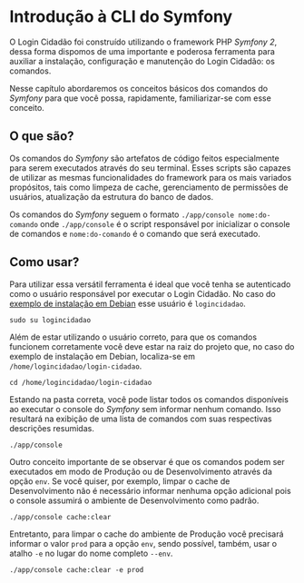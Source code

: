 Introdução à CLI do Symfony
===========================

O Login Cidadão foi construído utilizando o framework PHP *Symfony 2*, dessa
forma dispomos de uma importante e poderosa ferramenta para auxiliar a
instalação, configuração e manutenção do Login Cidadão: os comandos.

Nesse capítulo abordaremos os conceitos básicos dos comandos do *Symfony* para
que você possa, rapidamente, familiarizar-se com esse conceito.

O que são?
----------

Os comandos do *Symfony* são artefatos de código feitos especialmente para serem
executados através do seu terminal. Esses scripts são capazes de utilizar as
mesmas funcionalidades do framework para os mais variados propósitos, tais como
limpeza de cache, gerenciamento de permissões de usuários, atualização da
estrutura do banco de dados.

Os comandos do *Symfony* seguem o formato `./app/console nome:do-comando` onde
`./app/console` é o script responsável por inicializar o console de comandos e
`nome:do-comando` é o comando que será executado.

Como usar?
----------

Para utilizar essa versátil ferramenta é ideal que você tenha se autenticado
como o usuário responsável por executar o Login Cidadão. No caso do [exemplo de
instalação em Debian](cookbook/install_debian.md) esse usuário é `logincidadao`.

    sudo su logincidadao

Além de estar utilizando o usuário correto, para que os comandos funcionem
corretamente você deve estar na raiz do projeto que, no caso do exemplo de
instalação em Debian, localiza-se em `/home/logincidadao/login-cidadao`.

    cd /home/logincidadao/login-cidadao

Estando na pasta correta, você pode listar todos os comandos disponíveis ao
executar o console do *Symfony* sem informar nenhum comando. Isso resultará
na exibição de uma lista de comandos com suas respectivas descrições resumidas.

    ./app/console

Outro conceito importante de se observar é que os comandos podem ser executados
em modo de Produção ou de Desenvolvimento através da opção  `env`. Se você
quiser, por exemplo, limpar o cache de Desenvolvimento não é necessário informar
nenhuma opção adicional pois o console assumirá o ambiente de Desenvolvimento
como padrão.

    ./app/console cache:clear

Entretanto, para limpar o cache do ambiente de Produção você precisará informar
o valor `prod` para a opção `env`, sendo possível, também, usar o atalho `-e` no
lugar do nome completo `--env`.

    ./app/console cache:clear -e prod
